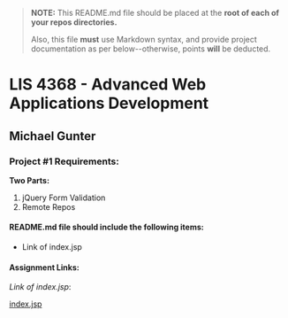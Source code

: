 > **NOTE:** This README.md file should be placed at the **root of each of your repos directories.**
>
>Also, this file **must** use Markdown syntax, and provide project documentation as per below--otherwise, points **will** be deducted.
>
>

# LIS 4368 - Advanced Web Applications Development

## Michael Gunter

### Project #1 Requirements:

**Two Parts:**
1. jQuery Form Validation
2. Remote Repos

#### README.md file should include the following items:

* Link of index.jsp

#### Assignment Links:

*Link of index.jsp*:

[index.jsp](./index.jsp)
